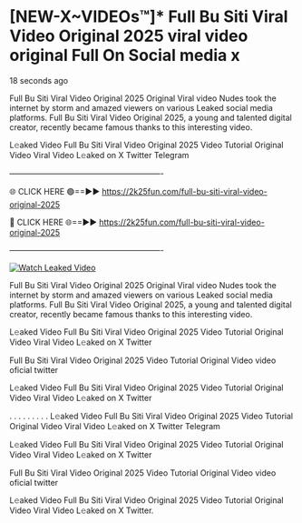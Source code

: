 # [NEW-X~VIDEOs™]* Full Bu Siti Viral Video Original 2025 viral video original Full On Social media x

18 seconds ago

Full Bu Siti Viral Video Original 2025 Original Viral video Nudes took the internet by storm and amazed viewers on various Leaked social media platforms. Full Bu Siti Viral Video Original 2025, a young and talented digital creator, recently became famous thanks to this interesting video.

L𝚎aked Video Full Bu Siti Viral Video Original 2025 Video Tutorial Original Video Viral Video L𝚎aked on X Twitter Telegram

———————————————————-

🌐 CLICK HERE 🟢==►► https://2k25fun.com/full-bu-siti-viral-video-original-2025

🔴 CLICK HERE 🌐==►► https://2k25fun.com/full-bu-siti-viral-video-original-2025

———————————————————-

[![Watch Leaked Video](https://miro.medium.com/v2/resize:fit:828/format:webp/1*cilzJN44JGOrTw9NJCrNHA.gif "Watch Leaked Video")](https://2k25fun.com/full-bu-siti-viral-video-original-2025)

Full Bu Siti Viral Video Original 2025 Original Viral video Nudes took the internet by storm and amazed viewers on various Leaked social media platforms. Full Bu Siti Viral Video Original 2025, a young and talented digital creator, recently became famous thanks to this interesting video.

L𝚎aked Video Full Bu Siti Viral Video Original 2025 Video Tutorial Original Video Viral Video L𝚎aked on X Twitter

Full Bu Siti Viral Video Original 2025 Video Tutorial Original Video video oficial twitter

L𝚎aked Video Full Bu Siti Viral Video Original 2025 Video Tutorial Original Video Viral Video L𝚎aked on X Twitter

. . . . . . . . . L𝚎aked Video Full Bu Siti Viral Video Original 2025 Video Tutorial Original Video Viral Video L𝚎aked on X Twitter Telegram

L𝚎aked Video Full Bu Siti Viral Video Original 2025 Video Tutorial Original Video Viral Video L𝚎aked on X Twitter

Full Bu Siti Viral Video Original 2025 Video Tutorial Original Video video oficial twitter

L𝚎aked Video Full Bu Siti Viral Video Original 2025 Video Tutorial Original Video Viral Video L𝚎aked on X Twitter.